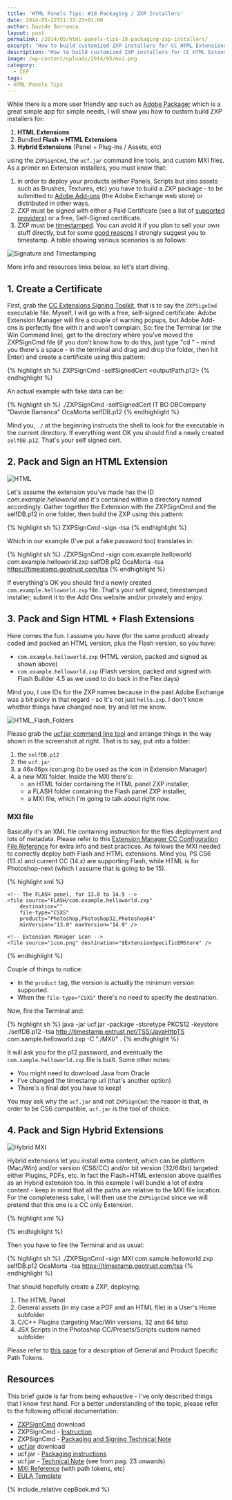 ```yaml
---
title: 'HTML Panels Tips: #10 Packaging / ZXP Installers'
date: 2014-05-22T21:33:23+01:00
author: Davide Barranca
layout: post
permalink: /2014/05/html-panels-tips-10-packaging-zxp-installers/
excerpt: "How to build customized ZXP installers for CC HTML Extensions (standard, flash-compatible, hybrid) using ZXPSignCmd, ucf.jar and MXI files."
description: "How to build customized ZXP installers for CC HTML Extensions (standard, flash-compatible, hybrid) using ZXPSignCmd, ucf.jar and MXI files."
image: /wp-content/uploads/2014/05/mxi.png
category:
  - CEP
tags:
- HTML Panels Tips
---
```


While there is a more user friendly app such as [Adobe Packager](http://blogs.adobe.com/oobe/2014/04/creative-cloud-packager-1-5-is-live.html "Adobe Creative Cloud Packager") which is a great simple app for simple needs, I will show you how to custom build ZXP installers for:

1.  **HTML Extensions**
2.  Bundled **Flash + HTML Extensions**
3.  **Hybrid Extensions** (Panel + Plug-ins / Assets, etc)

using the `ZXPSignCmd`, the `ucf.jar` command line tools, and custom MXI files. As a primer on Extension installers, you must know that:

1.  in order to deploy your products (either Panels, Scripts but also assets such as Brushes, Textures, etc) you have to build a ZXP package - to be submitted to [Adobe Add-ons](https://creative.adobe.com/addons/ "Adobe Add Ons") (the Adobe Exchange web store) or distributed in other ways.
2.  ZXP must be signed with either a Paid Certificate (see a list of [supported providers](https://www.adobeexchange.com/resources/7#signcert "Paid Certificates providers")) or a free, Self-Signed certificate.
3.  ZXP must be [timestamped](https://www.eldos.com/security/articles/5731.php?page=all "Timestamping FAQ"). You can avoid it if you plan to sell your own stuff directly, but for some [good reasons](http://cameronmcefee.com/guideguide-post-mortem-what-i-learned-about-code-signing/ "Timestamp or not timestamp") I strongly suggest you to timestamp. A table showing various scenarios is as follows:

![Signature and Timestamping](/wp-content/uploads/2014/05/Signature_timestamp.png)

More info and resources links below, so let's start diving.

## 1. Create a Certificate

First, grab the [CC Extensions Signing Toolkit](http://labs.adobe.com/downloads/extensionbuilder3.html "CC Extensions Signing Toolkit"), that is to say the `ZXPSignCmd` executable file. Myself, I will go with a free, self-signed certificate: Adobe Extension Manager will fire a couple of warning popups, but Adobe Add-ons is perfectly fine with it and won't complain. So: fire the Terminal (or the Win Command line), get to the directory where you've moved the ZXPSignCmd file (if you don't know how to do this, just type "cd " - mind you there's a space - in the terminal and drag and drop the folder, then hit Enter) and create a certificate using this pattern:

{% highlight sh %}
ZXPSignCmd -selfSignedCert <countryCode> <stateOrProvince> <organization> <commonName> <password> <outputPath.p12>
{% endhighlight %}

An actual example with fake data can be:

{% highlight sh %}
./ZXPSignCmd -selfSignedCert IT BO DBCompany "Davide Barranca" OcaMorta selfDB.p12
{% endhighlight %}

Mind you, `./` at the beginning instructs the shell to look for the executable in the current directory. If everything went OK you should find a newly created `selfDB.p12`. That's your self signed cert.

## 2. Pack and Sign an HTML Extension

![HTML](/wp-content/uploads/2014/05/HTML.png)

Let's assume the extension you've made has the ID _com.example.helloworld_ and it's contained within a directory named accordingly. Gather together the Extension with the ZXPSignCmd and the selfDB.p12 in one folder, then build the ZXP using this pattern:

{% highlight sh %}
ZXPSignCmd -sign <inputDirectory> <outputZxp> <p12> <p12Password> -tsa <timestampURL>
{% endhighlight %}

Which in our example (I've put a fake password too) translates in:

{% highlight sh %}
./ZXPSignCmd -sign com.example.helloworld com.example.helloworld.zxp selfDB.p12 OcaMorta -tsa https://timestamp.geotrust.com/tsa
{% endhighlight %}

If everything's OK you should find a newly created `com.example.helloworld.zxp` file. That's your self signed, timestamped installer; submit it to the Add Ons website and/or privately and enjoy.

## 3. Pack and Sign HTML + Flash Extensions

Here comes the fun. I assume you have (for the same product) already coded and packed an HTML version, plus the Flash version, so you have:

*   `com.example.helloworld.zxp` (HTML version, packed and signed as shown above)
*   `com.example.helloworld.zxp` (Flash version, packed and signed with Flash Builder 4.5 as we used to do back in the Flex days)

Mind you, I use IDs for the ZXP names because in the past Adobe Exchange was a bit picky in that regard - so it's not just `hello.zxp`. I don't know whether things have changed now, try and let me know.

![HTML_Flash_Folders](/wp-content/uploads/2014/05/HTML_Flash_Folders.png)

Please grab the [ucf.jar command line tool](http://www.adobe.com/devnet/creativesuite/sdk/eula_cs6-signing-toolkit.html "ucf.jar") and arrange things in the way shown in the screenshot at right. That is to say, put into a folder:

1.  the `selfDB.p12`
2.  the `ucf.jar`
3.  a 46x46px icon.png (to be used as the icon in Extension Manager)
4.  a new MXI folder. Inside the MXI there's:
    *   an HTML folder containing the HTML panel ZXP installer,
    *   a FLASH folder containing the Flash panel ZXP installer,
    *   a MXI file, which I'm going to talk about right now.

### MXI file

Basically it's an XML file containing instruction for the files deployment and lots of metadata. Please refer to this [Extension Manager CC Configuration File Reference](https://helpx.adobe.com/extension-manager/kb/configuration-file-reference.html "MXI Reference") for extra info and best practices. As follows the MXI needed to correctly deploy both Flash and HTML extensions. Mind you, PS CS6 (13.x) and current CC (14.x) are supporting Flash, while HTML is for Photoshop-next (which I assume that is going to be 15).

{% highlight xml %}
<?xml version="1.0" encoding="UTF-8"?>
<macromedia-extension
  id="com.example.helloworld"
  icon="icon.png"
  name="Hello World"
  requires-restart="true"
  version="1.0.0">

  <author name="Davide Barranca"/>

  <description href="http://www.davidebarranca.com">
    <![CDATA[Here goes the extension description]]>
  </description>

   <ui-access>
    <![CDATA[Here you tell the user where she will find your product (in the Window - Extensions menu, or elsewhere)]]>
  </ui-access>

  <license-agreement>
    <![CDATA[Here goes the EULA]]>
  </license-agreement>

  <products>
    <product familyname="Photoshop" version="13"/>
  </products>

  <files>
    <!-- The HTML panel, for 15.0 onwards -->
    <file source="HTML/com.example.helloworld.zxp"
        destination=""
        file-type="CSXS"
        products="Photoshop,Photoshop32,Photoshop64"
        minVersion="15.0" />

    <!-- The FLASH panel, for 13.0 to 14.9 -->
    <file source="FLASH/com.example.helloworld.zxp"
        destination=""
        file-type="CSXS"
        products="Photoshop,Photoshop32,Photoshop64"
        minVersion="13.0" maxVersion="14.9" />

    <!-- Extension Manager icon -->
    <file source="icon.png" destination="$ExtensionSpecificEMStore" />
  </files>
</macromedia-extension>
{% endhighlight %}

Couple of things to notice:

*   In the `product` tag, the version is actually the minimum version supported.
*   When the `file-type="CSXS"` there's no need to specify the destination.

Now, fire the Terminal and:

{% highlight sh %}
java -jar ucf.jar -package -storetype PKCS12 -keystore ./selfDB.p12 -tsa http://timestamp.entrust.net/TSS/JavaHttpTS com.sample.helloworld.zxp -C "./MXI/" .
{% endhighlight %}

It will ask you for the p12 password, and eventually the `com.sample.helloworld.zxp` file is built. Some other notes:

*   You might need to download Java from Oracle
*   I've changed the timestamp url (that's another option)
*   There's a final dot you have to keep!

You may ask why the `ucf.jar` and not `ZXPSignCmd`: the reason is that, in order to be CS6 compatible, `ucf.jar` is the tool of choice.

## 4. Pack and Sign Hybrid Extensions

![Hybrid MXI](/wp-content/uploads/2014/05/hybrid.png)

Hybrid extensions let you install extra content, which can be platform (Mac/Win) and/or version (CS6/CC) and/or bit version (32/64bit) targeted: either Plugins, PDFs, etc. In fact the Flash+HTML extension above qualifies as an Hybrid extension too. In this example I will bundle a lot of extra content - keep in mind that all the paths are relative to the MXI file location. For the completeness sake, I will then use the `ZXPSignCmd` since we will pretend that this one is a CC only Extension.

{% highlight xml %}
<files>
<!-- The HTML panel, for 15.0 onwards -->
<file source="HTML-cs-extensions/com.example.helloworld.zxp"
      destination=""
      file-type="CSXS"
      products="Photoshop,Photoshop32,Photoshop64"
      minVersion="15.0" />

<!-- the entire DOCS/ folder content -->
<file source="DOCS/"
      destination="$userhomefolder/Documents/HelloWorld_DOCS/"
      file-type="ordinary"
      products="Photoshop,Photoshop32,Photoshop64" />

<!-- JSX file goes in the Photoshop/Presets/Scripts folder -->
<file source="SCRIPTS/"
      destination="$scripts/HelloWorldFolder"
      file-type="ordinary"
      products="Photoshop,Photoshop32,Photoshop64" />

<!-- MAC plugin -->
<file source="MAC/"
      destination="$pluginsfolder/HelloWorldFolder"
      file-type="ordinary"
      products="Photoshop,Photoshop32,Photoshop64"
      platform="mac"/>

<!-- WIN plugin, 64bit -->
<file source="WIN/"
      destination="$pluginsfolder/HelloWorldFolder"
      file-type="ordinary"
      products="Photoshop,Photoshop64"
      platform="win"/>

<!-- WIN plugin, 32bit -->
<file source="WIN/"
      destination="$pluginsfolder/HelloWorldFolder"
      file-type="ordinary"
      products="Photoshop,Photoshop64"
      platform="win"/>

<!-- Extension Manager icon -->
<file source="icon.png"
      destination="$ExtensionSpecificEMStore" />
</files>
{% endhighlight %}

Then you have to fire the Terminal and as usual:

{% highlight sh %}
./ZXPSignCmd -sign MXI com.sample.helloworld.zxp selfDB.p12 OcaMorta -tsa https://timestamp.geotrust.com/tsa
{% endhighlight %}

That should hopefully create a ZXP, deploying:

1.  The HTML Panel
2.  General assets (in my case a PDF and an HTML file) in a User's Home subfolder
3.  C/C++ Plugins (targeting Mac/Win versions, 32 and 64 bits)
4.  JSX Scripts in the Photoshop CC/Presets/Scripts custom named subfolder

Please refer to [this page](https://helpx.adobe.com/extension-manager/kb/path-tokens-extension-manager.html "Path Tokens") for a description of General and Product Specific Path Tokens.

## Resources

This brief guide is far from being exhaustive - I've only described things that I know first hand. For a better understanding of the topic, please refer to the following official documentation:

*   [ZXPSignCmd](http://labs.adobe.com/downloads/extensionbuilder3.html "ZXPSignCmd download") download
*   ZXPSignCmd - [Instruction](http://download.macromedia.com/pub/labs/extensionbuilder3/ccextensions.pdf "ZXPSignCmd Instruction")
*   ZXPSignCmd - [Packaging and Signing Technical Note](http://wwwimages.adobe.com/content/dam/Adobe/en/devnet/creativesuite/pdfs/SigningTechNote_CC.pdf "ZXPSignCmd Tech Note")
*   [ucf.jar](http://www.adobe.com/devnet/creativesuite/sdk/eula_cs6-signing-toolkit.html "ucf.jar download") download
*   ucf.jar - [Packaging instructions](https://www.adobeexchange.com/resources/7#packman "ucf.jar")
*   ucf.jar - [Technical Note](http://wwwimages.adobe.com/content/dam/Adobe/en/devnet/creativesuite/pdfs/CS_SDK_Guide.pdf "ucf.jar tech note") (see from pag. 23 onwards)
*   [MXI Reference](https://helpx.adobe.com/extension-manager/kb/configuration-file-reference.html "MXI Reference") (with path tokens, etc)
*   [EULA Template](https://www.adobeexchange.com/resources/7#eula "EULA")

{% include_relative cepBook.md %}
